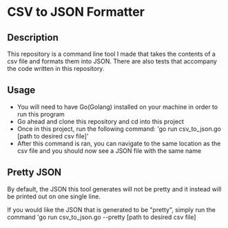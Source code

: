 # CSV to JSON Formatter

## Description
This repository is a command line tool I made that takes the contents of a csv file and formats them into JSON. There are also tests that accompany the code written in this repository.

## Usage
- You will need to have Go(Golang) installed on your machine in order to run this program
- Go ahead and clone this repository and cd into this project
- Once in this project, run the following command: 'go run csv_to_json.go [path to desired csv file]'
- After this command is ran, you can navigate to the same location as the csv file and you should now see a JSON file with the same name

## Pretty JSON
By default, the JSON this tool generates will not be pretty and it instead will be printed out on one single line. 

If you would like the JSON that is generated to be "pretty", simply run the command 'go run csv_to_json.go --pretty [path to desired csv file]